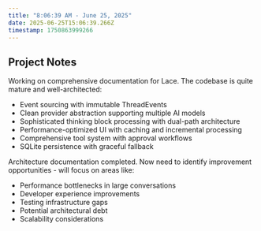 ```yaml
---
title: "8:06:39 AM - June 25, 2025"
date: 2025-06-25T15:06:39.266Z
timestamp: 1750863999266
---
```


## Project Notes

Working on comprehensive documentation for Lace. The codebase is quite mature and well-architected:

- Event sourcing with immutable ThreadEvents
- Clean provider abstraction supporting multiple AI models  
- Sophisticated thinking block processing with dual-path architecture
- Performance-optimized UI with caching and incremental processing
- Comprehensive tool system with approval workflows
- SQLite persistence with graceful fallback

Architecture documentation completed. Now need to identify improvement opportunities - will focus on areas like:
- Performance bottlenecks in large conversations
- Developer experience improvements
- Testing infrastructure gaps
- Potential architectural debt
- Scalability considerations
